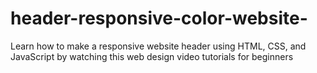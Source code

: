 # header-responsive-color-website-
Learn how to make a responsive website header using HTML, CSS, and JavaScript by watching this web design video tutorials for beginners
